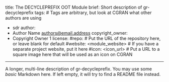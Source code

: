 title: The DECYCLEPREFIX OOT Module
brief: Short description of gr-decycleprefix
tags: # Tags are arbitrary, but look at CGRAN what other authors are using
  - sdr
author:
  - Author Name <authors@email.address>
copyright_owner:
  - Copyright Owner 1
license:
#repo: # Put the URL of the repository here, or leave blank for default
#website: <module_website> # If you have a separate project website, put it here
#icon: <icon_url> # Put a URL to a square image here that will be used as an icon on CGRAN
---
A longer, multi-line description of gr-decycleprefix.
You may use some *basic* Markdown here.
If left empty, it will try to find a README file instead.
